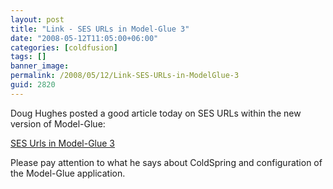 ```yaml
---
layout: post
title: "Link - SES URLs in Model-Glue 3"
date: "2008-05-12T11:05:00+06:00"
categories: [coldfusion]
tags: []
banner_image: 
permalink: /2008/05/12/Link-SES-URLs-in-ModelGlue-3
guid: 2820
---
```


Doug Hughes posted a good article today on SES URLs within the new version of Model-Glue:

<a href="http://www.alagad.com/go/blog-entry/ses-urls-in-model-glue-3">SES Urls in Model-Glue 3</a>

Please pay attention to what he says about ColdSpring and configuration of the Model-Glue application.